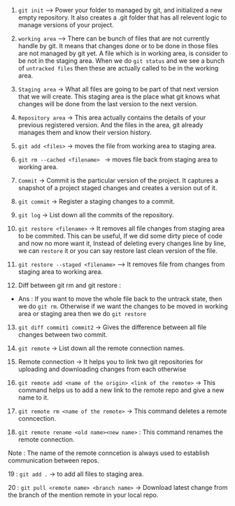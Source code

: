 1. `git init` --> Power your folder to managed by git, and initialized a new empty repository. It also creates a .git folder that has all relevent logic to manage versions of your project.

2. `working area` --> There can be bunch of files that are not currently handle by git. It means that changes done or to be done in those files are not managed by git yet. A file which is in working area, is consider to be not in the staging area. When we do `git status` and we see a bunch of `untracked files` then these are actually called to be in the working area.

3. `Staging area` -> What all files are going to be part of that next version that we will create. This staging area is the place what git knows what changes will be done from the last version to the next version.

4. `Repository area` -> This area actually contains the details of your previous registered version. And the files in the area, git already manages them and know their version history.

5. `git add <files>` -> moves the file from working area to staging area.

6. `git rm --cached <filename> ` -> moves file back from staging area to working area.

7. `Commit` -> Commit is the particular version of the project. It captures a snapshot of a project staged changes and creates a version out of it.

8. `git commit` -> Register a staging changes to a commit.

9. `git log` -> List down all the commits of the repository.

10. `git restore <filename>` -> It removes all file changes from staging area to be commited. This can be useful, If we did some dirty piece of code and now no more want it, Instead of deleting every changes line by line, we can `restore` it or you can say restore last clean version of the file.

11. `git restore --staged <filename>` --> It removes file from changes from staging area to working area.

12. Diff between git rm and git restore :

- Ans : If you want to move the whole file back to the untrack state, then we do `git rm`. Otherwise if we want the changes to be moved in working area or staging area then we do `git restore`

13. `git diff commit1 commit2` -> Gives the difference between all file changes between two commit.

14. `git remote` -> List down all the remote connection names.

15. Remote connection -> It helps you to link two git repositories for uploading and downloading changes from each otherwise

16. `git remote add <name of the origin> <link of the remote>` -> This command helps us to add a new link to the remote repo and give a new name to it.

17. `git remote rm <name of the remote>` -> This command deletes a remote conncection.

18. `git remote rename <old name><new name>` : This command renames the remote connection.

Note : The name of the remote conncetion is always used to establish communication between repos.

19 : `git add .` -> to add all files to staging area.

20 : `git pull <remote name> <branch name>` -> Download latest change from the branch of the mention remote in your local repo.
